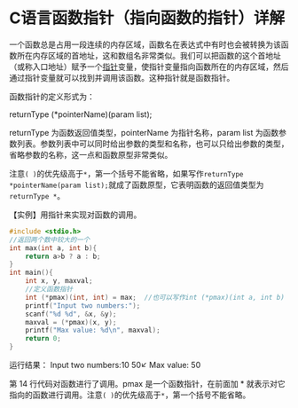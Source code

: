 # C语言函数指针（指向函数的指针）详解

一个函数总是占用一段连续的内存区域，函数名在表达式中有时也会被转换为该函数所在内存区域的首地址，这和数组名非常类似。我们可以把函数的这个首地址（或称入口地址）赋予一个[指针](http://c.biancheng.net/c/80/)变量，使指针变量指向函数所在的内存区域，然后通过指针变量就可以找到并调用该函数。这种指针就是函数指针。

函数指针的定义形式为：

returnType (*pointerName)(param list);

returnType 为函数返回值类型，pointerName 为指针名称，param list 为函数参数列表。参数列表中可以同时给出参数的类型和名称，也可以只给出参数的类型，省略参数的名称，这一点和函数原型非常类似。

注意`( )`的优先级高于`*`，第一个括号不能省略，如果写作`returnType *pointerName(param list);`就成了函数原型，它表明函数的返回值类型为`returnType *`。

【实例】用指针来实现对函数的调用。

```c
#include <stdio.h>
//返回两个数中较大的一个
int max(int a, int b){
    return a>b ? a : b;
}
int main(){
    int x, y, maxval;
    //定义函数指针
    int (*pmax)(int, int) = max;  //也可以写作int (*pmax)(int a, int b)
    printf("Input two numbers:");
    scanf("%d %d", &x, &y);
    maxval = (*pmax)(x, y);
    printf("Max value: %d\n", maxval);
    return 0;
}
```

运行结果：
Input two numbers:10 50↙
Max value: 50

第 14 行代码对函数进行了调用。pmax 是一个函数指针，在前面加 * 就表示对它指向的函数进行调用。注意`( )`的优先级高于`*`，第一个括号不能省略。